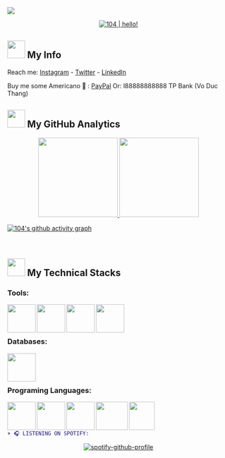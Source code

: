 ![](https://visitor-badge.glitch.me/badge?page_id=104-wonohfor.104-wonohfor)

<p align="center">
  <a href="https://github.com/104-wonohfor"><img src="https://readme-typing-svg.herokuapp.com?font=SF+Mono&size=25&duration=2311&pause=500&color=64dfdf&center=true&vCenter=true&width=1000&height=100&lines=%F0%9F%91%8B+Hello+!+I'm+104!;I'm+studying+at;Hanoi+University+of+Science+and+Technology+(HUST)!" alt="104 | hello!" /></a>
</p> 

### <h2> <img src="https://raw.githubusercontent.com/nixin72/nixin72/master/wave.gif" width="40px" height="40px"></img> My Info </h2>
Reach me: [Instagram](https://iplogger.org/2N02u7) - [Twitter](https://iplogger.org/2NQ2u7) - [LinkedIn](https://www.linkedin.com/in/thang-vo-duc-104-wonohfor/)


Buy me some Americano 🤤 : [PayPal](https://www.paypal.com/paypalme/104wonohfor)
Or: l88888888888 TP Bank (Vo Duc Thang)

### <h2> <img src="https://media0.giphy.com/media/cNZqrH5IzOG0xrlWks/giphy.gif?cid=ecf05e47map255q427en9uprqc1sb0unjq5k4fnqg5pmhhs4&rid=giphy.gif&ct=s" width="40px" height="40px"> My GitHub Analytics </h2> 
<p align="center">
<a href="https://github.com/104-wonohfor">
<img height="180em" src="https://github-readme-stats.vercel.app/api/?username=104-wonohfor&cache_seconds=7200&include_all_commits=true&layout=compact&title_color=64dfdf&text_color=6930c3&bg_color=0f1123&border_radius=8" />
<img height="180em" src="https://github-readme-stats.vercel.app/api/top-langs/?username=104-wonohfor&langs_count=8&layout=compact&hide=java&title_color=64dfdf&text_color=6930c3&bg_color=0f1123&border_radius=8" />
</a>
</p>


[![104's github activity graph](https://activity-graph.herokuapp.com/graph?username=104-wonohfor&bg_color=0f1123&color=64dfdf&line=6930c3&point=1adbce&area=true&hide_border=true)](https://github.com/104-wonohfor/github-readme-activity-graph)




<br>




### <h2> <img src="https://media2.giphy.com/media/QssGEmpkyEOhBCb7e1/giphy.gif?cid=ecf05e47a0n3gi1bfqntqmob8g9aid1oyj2wr3ds3mg700bl&rid=giphy.gif" width="40px" height="40px"> My Technical Stacks </h2>  

### Tools:
<img align='left' height="64" width="64" src="https://cdn.cdnlogo.com/logos/s/43/sublime-text.svg" />
<img align='left' height="64" width="64" src="https://cdn.cdnlogo.com/logos/v/82/visual-studio-code.svg" />
<img align='left' height="64" width="64" src="https://user-images.githubusercontent.com/104601534/175475552-b9a6c4be-3ab0-4d1f-af77-65f8f978fe9a.png" />
<img align='left' height="64" width="64" src="https://upload.wikimedia.org/wikipedia/commons/thumb/d/dc/XAMPP_Logo.png/591px-XAMPP_Logo.png?20220326082245" />
<br>
<br>
<br>

### Databases:
<img align='left' height="64" width="64" src="https://cdn.cdnlogo.com/logos/m/10/mysql.svg" />
<br>
<br>
<br>

### Programing Languages:
<img align='left' height="64" width="64" src="https://user-images.githubusercontent.com/104601534/175476462-80064cac-1e1f-4a60-92c0-c498cac8f807.png" />
<img align='left' height="64" width="64" src="https://cdn.cdnlogo.com/logos/p/3/python.svg" />
<img align='left' height="64" width="64" src="https://cdn.cdnlogo.com/logos/j/44/javascript.svg" />
<img align='left' height="64" width="72" src="https://user-images.githubusercontent.com/104601534/175475860-a3da0982-6775-457d-9043-b1c06c80e78c.png" />
<img align='left' height="64" width="58" src="https://upload.wikimedia.org/wikipedia/commons/thumb/1/18/ISO_C%2B%2B_Logo.svg/306px-ISO_C%2B%2B_Logo.svg.png?20170928190710" />

<br><br><br>

```diff
+ ️🎧 LISTENING ON SPOTIFY️:
``` 
<div align="center">

[![spotify-github-profile](https://spotify-github-profile.vercel.app/api/view?uid=31orsm4voxb6nasyw57fulqpzmsq&cover_image=true&theme=default)](https://spotify-github-profile.vercel.app/api/view?uid=31orsm4voxb6nasyw57fulqpzmsq&redirect=true)

</div>


